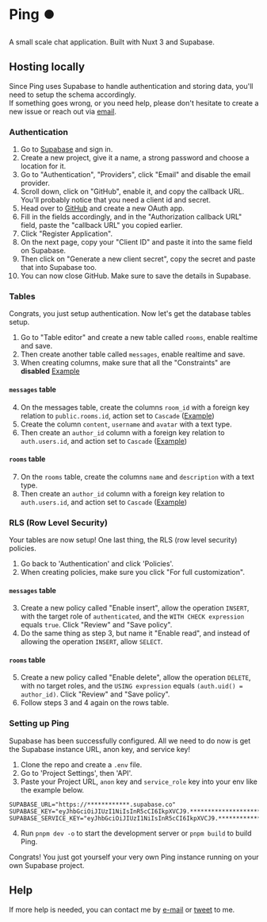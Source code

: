 # Ping ⏺️
A small scale chat application. Built with Nuxt 3 and Supabase.

## Hosting locally
Since Ping uses Supabase to handle authentication and storing data, you'll need to setup the schema accordingly.  
If something goes wrong, or you need help, please don't hesitate to create a new issue or reach out via [email](mailto:hi@tygr.dev).

### Authentication
1. Go to [Supabase](https://supabase.com/dashboard/sign-in) and sign in.
2. Create a new project, give it a name, a strong password and choose a location for it.
3. Go to "Authentication", "Providers", click "Email" and disable the email provider.
4. Scroll down, click on "GitHub", enable it, and copy the callback URL. You'll probably notice that you need a client id and secret.
5. Head over to [GitHub](https://github.com/settings/developers) and create a new OAuth app.
6. Fill in the fields accordingly, and in the "Authorization callback URL" field, paste the "callback URL" you copied earlier.
7. Click "Register Application".
8. On the next page, copy your "Client ID" and paste it into the same field on Supabase.
9. Then click on "Generate a new client secret", copy the secret and paste that into Supabase too.
10. You can now close GitHub. Make sure to save the details in Supabase.

### Tables
Congrats, you just setup authentication. Now let's get the database tables setup.
1. Go to "Table editor" and create a new table called `rooms`, enable realtime and save.
2. Then create another table called `messages`, enable realtime and save.
3. When creating columns, make sure that all the "Constraints" are **disabled** [Example](https://github.com/tygerxqt/ping/assets/59417077/331f8ebb-4fe2-436c-bba7-5060c9ddf82c)
#### `messages` table
4. On the messages table, create the columns `room_id` with a foreign key relation to `public.rooms.id`, action set to `Cascade` ([Example](https://github.com/tygerxqt/ping/assets/59417077/621640b6-abb5-4649-af20-bdd6851d485a))
5. Create the column `content`, `username` and `avatar` with a text type.
6. Then create an `author_id` column with a foreign key relation to `auth.users.id`, and action set to `Cascade` ([Example](https://github.com/tygerxqt/ping/assets/59417077/a5c14719-3d75-4f18-8bcc-1767d62629da))
#### `rooms` table
7. On the `rooms` table, create the columns `name` and `description` with a text type.
8. Then create an `author_id` column with a foreign key relation to `auth.users.id`, and action set to `Cascade` ([Example](https://github.com/tygerxqt/ping/assets/59417077/a5c14719-3d75-4f18-8bcc-1767d62629da))

### RLS (Row Level Security)
Your tables are now setup! One last thing, the RLS (row level security) policies.
1. Go back to 'Authentication' and click 'Policies'.
2. When creating policies, make sure you click "For full customization".
#### `messages` table
3. Create a new policy called "Enable insert", allow the operation `INSERT`, with the target role of `authenticated`, and the `WITH CHECK expression` equals `true`. Click "Review" and "Save policy".
4. Do the same thing as step 3, but name it "Enable read", and instead of allowing the operation `INSERT`, allow `SELECT`.
#### `rooms` table
5. Create a new policy called "Enable delete", allow the operation `DELETE`, with no target roles, and the `USING expression` equals `(auth.uid() = author_id)`. Click "Review" and "Save policy".
6. Follow steps 3 and 4 again on the rows table.

### Setting up Ping
Supabase has been successfully configured. All we need to do now is get the Supabase instance URL, anon key, and service key!
1. Clone the repo and create a `.env` file.
2. Go to 'Project Settings', then 'API'.
3. Paste your Project URL, `anon` key and `service_role` key into your env like the example below.
```
SUPABASE_URL="https://************.supabase.co"
SUPABASE_KEY="eyJhbGciOiJIUzI1NiIsInR5cCI6IkpXVCJ9.***********************"
SUPABASE_SERVICE_KEY="eyJhbGciOiJIUzI1NiIsInR5cCI6IkpXVCJ9.***********************"
```
4. Run `pnpm dev -o` to start the development server or `pnpm build` to build Ping.

Congrats! You just got yourself your very own Ping instance running on your own Supabase project.

## Help
If more help is needed, you can contact me by [e-mail](mailto:hi@tygr.dev) or [tweet](https://twitter.com/intent/tweet?text=%40tygerxqt) to me.
